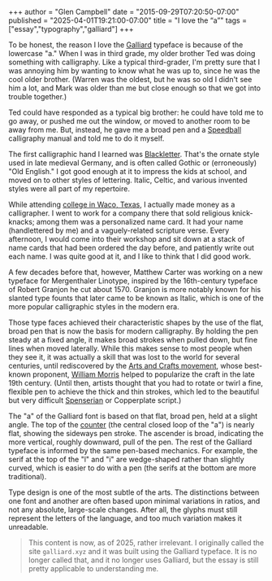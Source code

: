 +++
author = "Glen Campbell"
date = "2015-09-29T07:20:50-07:00"
published = "2025-04-01T19:21:00-07:00"
title = "I love the &ldquo;a&rdquo;"
tags = ["essay","typography","galliard"]
+++

To be honest, the reason I love the
[Galliard](https://www.moma.org/collection/works/139306)
typeface is because of the lowercase "a." 
When I was in third grade, my older brother Ted was doing something
with calligraphy. Like a typical third-grader, I'm pretty sure that
I was annoying him by wanting to know what he was up to, since he
was the cool older brother. (Warren was the oldest, but he was so
old I didn't see him a lot, and Mark was older than me but close
enough so that we got into trouble together.)

Ted could have responded as a typical big brother: he could have
told me to go away, or pushed me out the window, or moved to another
room to be away from me. But, instead, he gave me a broad pen and
a [Speedball](http://www.speedballart.com) calligraphy manual and
told me to do it myself.

The first calligraphic hand I learned was
[Blackletter](https://en.wikipedia.org/wiki/Blackletter).  That's
the ornate style used in late medieval Germany, and is often called
Gothic or (erroneously) "Old English." I got good enough at it to
impress the kids at school, and moved on to other styles of lettering.
Italic, Celtic, and various invented styles were all part of my
repertoire.

While attending [college in Waco, Texas](http://baylor.edu), I
actually made money as a calligrapher.  I went to work for a company
there that sold religious knick-knacks; among them was a personalized
name card. It had your name (handlettered by me) and a vaguely-related
scripture verse. Every afternoon, I would come into their workshop
and sit down at a stack of name cards that had been ordered the day
before, and patiently write out each name.  I was quite good at it,
and I like to think that I did good work.

A few decades before that, however, Matthew Carter was working on
a new typeface for Mergenthaler Linotype, inspired by the 16th-century
typeface of Robert Granjon he cut about 1570. Granjon is more notably
known for his slanted type founts that later came to be known as
Italic, which is one of the more popular calligraphic styles in the
modern era.

Those type faces achieved their characteristic shapes by the use
of the flat, broad pen that is now the basis for modern calligraphy.
By holding the pen steady at a fixed angle, it makes broad strokes
when pulled down, but fine lines when moved laterally. While this
makes sense to most people when they see it, it was actually a skill
that was lost to the world for several centuries, until rediscovered
by the [Arts and Crafts
movement](https://en.wikipedia.org/wiki/Arts_and_Crafts_movement), whose
best-known proponent, [William
Morris](https://en.wikipedia.org/wiki/William_Morris) helped to
popularize the craft in the late 19th century.  (Until then, artists
thought that you had to rotate or twirl a fine, flexible pen to
achieve the thick and thin strokes, which led to the beautiful but
very difficult
[Spenserian](https://en.wikipedia.org/wiki/Spencerian_script) or
Copperplate script.)

The "a" of the Galliard font is based on that flat, broad pen, held
at a slight angle. The top of the
[counter](https://en.wikipedia.org/wiki/Typeface_anatomy) (the
central closed loop of the "a") is nearly flat, showing the sideways
pen stroke. The ascender is broad, indicating the more vertical,
roughly downward, pull of the pen.  The rest of the Galliard typeface
is informed by the same pen-based mechanics. For example, the serif
at the top of the "l" and "i" are wedge-shaped rather than slightly
curved, which is easier to do with a pen (the serifs at the bottom
are more traditional).

Type design is one of the most subtle of the arts. 
The distinctions between one font and another are often based upon
minimal variations in ratios, and not any absolute, large-scale 
changes. After all, the glyphs must still represent the letters
of the language, and too much variation makes it unreadable.

> This content is now, as of 2025, rather irrelevant. I originally called the
> site `galliard.xyz` and it was built using the Galliard typeface. 
> It is no longer called that, and it no longer uses Galliard, but
> the essay is still pretty applicable to understanding me.
